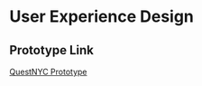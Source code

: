 # User Experience Design

## Prototype Link

[QuestNYC Prototype](https://www.figma.com/proto/ew4G3gF7yhqSMWSDMDvNWH/QuestNYC-Wireframes?node-id=4-14&t=KKYycQJPi3ckFxcH-1)